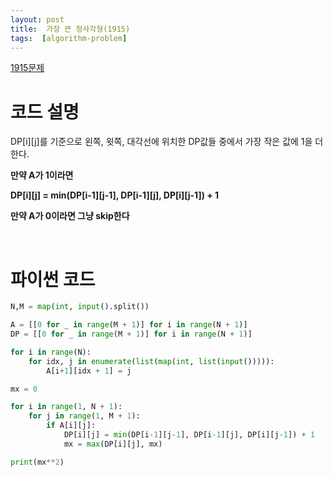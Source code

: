 ```yaml
---
layout: post
title:  가장 큰 정사각형(1915)
tags:  [algorithm-problem]
---
```


[1915문제](https://www.acmicpc.net/problem/1915)
# 코드 설명
DP[i][j]를 기준으로 왼쪽, 윗쪽, 대각선에 위치한 DP값들 중에서 가장 작은 값에 1을 더한다.

**만약 A가 1이라면**

**DP[i][j] = min(DP[i-1][j-1], DP[i-1][j], DP[i][j-1]) + 1**

**만약 A가 0이라면 그냥 skip한다**

&nbsp;
&nbsp;
&nbsp;
&nbsp;


# 파이썬 코드

~~~python
N,M = map(int, input().split())

A = [[0 for _ in range(M + 1)] for i in range(N + 1)]
DP = [[0 for _ in range(M + 1)] for i in range(N + 1)]

for i in range(N):
    for idx, j in enumerate(list(map(int, list(input())))):
        A[i+1][idx + 1] = j

mx = 0

for i in range(1, N + 1):
    for j in range(1, M + 1):
        if A[i][j]:
            DP[i][j] = min(DP[i-1][j-1], DP[i-1][j], DP[i][j-1]) + 1
            mx = max(DP[i][j], mx)

print(mx**2)
~~~
